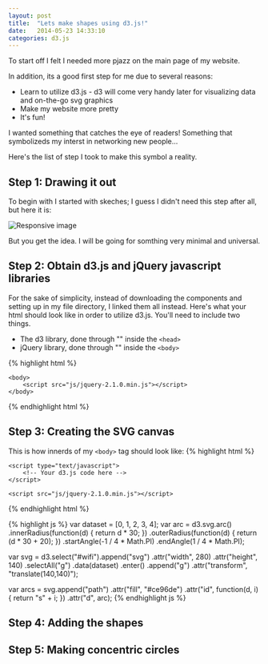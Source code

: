 ```yaml
---
layout: post
title:  "Lets make shapes using d3.js!"
date:   2014-05-23 14:33:10
categories: d3.js
---
```


To start off I felt I needed more pjazz on the main page of my website.

In addition, its a good first step for me due to several reasons:

 * Learn to utilize d3.js - d3 will come very handy later for visualizing data and on-the-go svg graphics
 * Make my website more pretty
 * It's fun!

I wanted something that catches the eye of readers! Something that symbolizeds my interst in networking new people... 

Here's the list of step I took to make this symbol a reality.

## Step 1: Drawing it out

To begin with I started with skeches; I guess I didn't need this step after all, but here it is:

<img src="http://i.imgur.com/l4g6V3T.jpg" class="img-responsive" alt="Responsive image">

But you get the idea. I will be going for somthing very minimal and universal.

## Step 2: Obtain d3.js and jQuery javascript libraries

For the sake of simplicity, instead of downloading the components and setting up in my file directory, I linked them all instead.
Here's what your html should look like in order to utilize d3.js.
You'll need to include two things. 

 * The d3 library, done through "<script charset="utf-8" src="js/d3.min.js"></script>" inside the `<head>` 
 * jQuery library, done through "<script src="js/jquery-2.1.0.min.js"></script>" inside the `<body>` 

{% highlight html %}
<!DOCTYPE html>
<html>
    <head>
        <title>My website</title>
        <script charset="utf-8" src="js/d3.min.js"></script>
    </head>

    <body>     
        <script src="js/jquery-2.1.0.min.js"></script>
    </body>
</html>
{% endhighlight html %}

## Step 3: Creating the SVG canvas

This is how innerds of my `<body>` tag should look like:
{% highlight html %}
<body>
    <div id="wifi"></div>
    
    <script type="text/javascript">
        <!-- Your d3.js code here -->
    </script>
  
    <script src="js/jquery-2.1.0.min.js"></script>
</body>
{% endhighlight html %}


{% highlight js %}
var dataset = [0, 1, 2, 3, 4];
var arc = d3.svg.arc()
    .innerRadius(function(d) {
        return d * 30;
    })
    .outerRadius(function(d) {
        return (d * 30 + 20);
    })
    .startAngle(-1 / 4 * Math.PI)
    .endAngle(1 / 4 * Math.PI);

var svg = d3.select("#wifi").append("svg")
    .attr("width", 280)
    .attr("height", 140)
    .selectAll("g")
    .data(dataset)
    .enter()
    .append("g")
    .attr("transform", "translate(140,140)");

var arcs = svg.append("path")
    .attr("fill", "#ce96de")
    .attr("id", function(d, i) {
        return "s" + i;
    })
    .attr("d", arc);
{% endhighlight js %}

## Step 4: Adding the shapes

## Step 5: Making concentric circles
